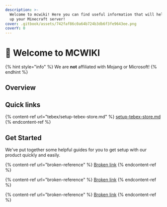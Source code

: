 ```yaml
---
description: >-
  Welcome to mcwiki! Here you can find useful information that will help you set
  up your Minecraft server!
cover: .gitbook/assets/742faf86c0a64b724b3db6f3fe9643ee.png
coverY: 0
---
```


# 👋 Welcome to MCWIKI

{% hint style="info" %}
We are **not** affiliated with Mojang or Microsoft!
{% endhint %}

## Overview



## Quick links

{% content-ref url="tebex/setup-tebex-store.md" %}
[setup-tebex-store.md](tebex/setup-tebex-store.md)
{% endcontent-ref %}

## Get Started

We've put together some helpful guides for you to get setup with our product quickly and easily.

{% content-ref url="broken-reference" %}
[Broken link](broken-reference)
{% endcontent-ref %}

{% content-ref url="broken-reference" %}
[Broken link](broken-reference)
{% endcontent-ref %}

{% content-ref url="broken-reference" %}
[Broken link](broken-reference)
{% endcontent-ref %}
